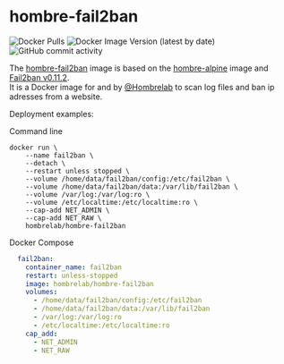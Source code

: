 # hombre-fail2ban
![Docker Pulls](https://img.shields.io/docker/pulls/hombrelab/hombre-fail2ban) ![Docker Image Version (latest by date)](https://img.shields.io/docker/v/hombrelab/hombre-fail2ban) ![GitHub commit activity](https://img.shields.io/github/last-commit/hombrelab/hombre-fail2ban)  

The [hombre-fail2ban](https://hub.docker.com/repository/docker/hombrelab/hombre-fail2ban) image is based on the [hombre-alpine](https://hub.docker.com/repository/docker/hombrelab/hombre-alpine) image and [Fail2ban v0.11.2](https://www.fail2ban.org/wiki/index.php/Main_Page).  
It is a Docker image for and by [@Hombrelab](me@hombrelab.com) to scan log files and ban ip adresses from a website.

Deployment examples:

Command line
```shell script
docker run \
    --name fail2ban \
    --detach \
    --restart unless stopped \
    --volume /home/data/fail2ban/config:/etc/fail2ban \
    --volume /home/data/fail2ban/data:/var/lib/fail2ban \
    --volume /var/log:/var/log:ro \
    --volume /etc/localtime:/etc/localtime:ro \
    --cap-add NET_ADMIN \
    --cap-add NET_RAW \
    hombrelab/hombre-fail2ban
```
Docker Compose
```yaml
  fail2ban:
    container_name: fail2ban
    restart: unless-stopped
    image: hombrelab/hombre-fail2ban
    volumes:
      - /home/data/fail2ban/config:/etc/fail2ban
      - /home/data/fail2ban/data:/var/lib/fail2ban
      - /var/log:/var/log:ro
      - /etc/localtime:/etc/localtime:ro
    cap_add:
      - NET_ADMIN
      - NET_RAW
```